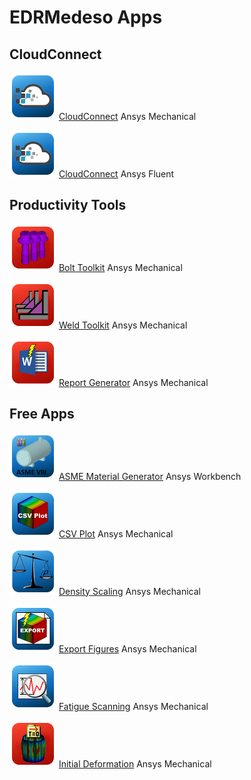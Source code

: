 # EDRMedeso Apps

## CloudConnect

<img src="images/rescale_icon.png" width="75" height="75"> [CloudConnect](https://edromedeso.github.io/cloudconnect_mechanical/) Ansys Mechanical

<img src="images/rescale_icon.png" width="75" height="75"> [CloudConnect](https://edromedeso.github.io/cloudconnect_fluent/) Ansys Fluent

## Productivity Tools

<img src="images/Bolt_Toolkit_icon.png" width="75" height="75"> [Bolt Toolkit](https://edromedeso.github.io/BoltToolkit) Ansys Mechanical

<img src="images/Weld_Toolkit_icon.png" width="75" height="75"> [Weld Toolkit](https://edromedeso.github.io/WeldToolkit) Ansys Mechanical

<img src="images/ReportGenerator_icon.png" width="75" height="75"> [Report Generator](https://edromedeso.github.io/ReportGenerator) Ansys Mechanical

## Free Apps

<img src="images/ASMEMatGen_icon.png" width="75" height="75"> [ASME Material Generator](https://edromedeso.github.io/ACT_ASME_MaterialGenerator) Ansys Workbench

<img src="images/CSVPlot_icon.png" width="75" height="75"> [CSV Plot](https://edromedeso.github.io/ACT_CSVPlot) Ansys Mechanical

<img src="images/DensityScaling.png" width="75" height="75"> [Density Scaling](https://edromedeso.github.io/ACT_Density_scaling) Ansys Mechanical

<img src="images/ExportFigures_icon.png" width="75" height="75"> [Export Figures](https://edromedeso.github.io/ACT_ExportFigures) Ansys Mechanical

<img src="images/FatigueScanning_Icon.png" width="75" height="75"> [Fatigue Scanning](https://edromedeso.github.io/ACT_FatigueScanning) Ansys Mechanical

<img src="images/InitialDeformationIcon.png" width="75" height="75"> [Initial Deformation](https://edromedeso.github.io/ACT_Initial_Deformation) Ansys Mechanical
